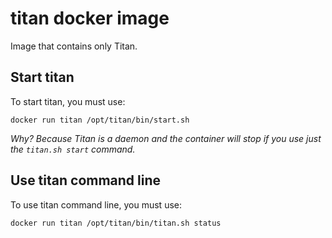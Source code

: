 # titan docker image

Image that contains only Titan.

## Start titan

To start titan, you must use:

```
docker run titan /opt/titan/bin/start.sh
```

*Why? Because Titan is a daemon and the container will stop if you use just the `titan.sh start` command.*

## Use titan command line

To use titan command line, you must use:

```
docker run titan /opt/titan/bin/titan.sh status
```

